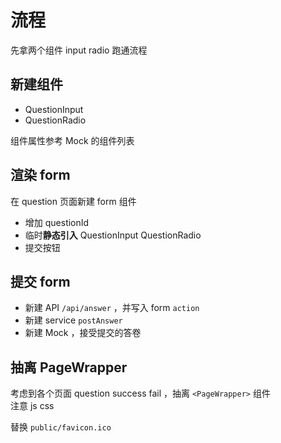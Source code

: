 # 流程

先拿两个组件 input radio 跑通流程

## 新建组件

- QuestionInput
- QuestionRadio

组件属性参考 Mock 的组件列表

## 渲染 form

在 question 页面新建 form 组件

- 增加 questionId
- 临时**静态引入** QuestionInput QuestionRadio
- 提交按钮

## 提交 form

- 新建 API `/api/answer` ，并写入 form `action`
- 新建 service `postAnswer`
- 新建 Mock ，接受提交的答卷

## 抽离 PageWrapper

考虑到各个页面 question success fail ，抽离 `<PageWrapper>` 组件<br>
注意 js css

替换 `public/favicon.ico`
